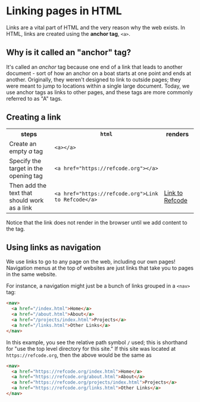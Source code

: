 # Linking pages in HTML
Links are a vital part of HTML and the very reason why the web exists. In HTML, links are created using the **anchor tag**, `<a>`.

## Why is it called an "anchor" tag?
It's called an *anchor* tag because one end of a link that leads to another document - sort of how an anchor on a boat starts at one point and ends at another. Originally, they weren't designed to link to outside pages; they were meant to jump to locations within a single large document. Today, we use anchor tags as links to other pages, and these tags are more commonly referred to as "A" tags.

## Creating a link

<table>
  <tr>
    <th>steps</th>
    <th><code>html</code></th>
    <th>renders</th>
  </tr>
  <tr>
    <td>Create an empty <em>a</em> tag</td>
    <td><code>&lt;a&gt;&lt;/a&gt;</code></td>
    <td><a></a></td>
  </tr>
  <tr>
    <td>Specify the target in the opening tag</td>
    <td><code>&lt;a href="https://refcode.org"&gt;&lt;/a&gt;</code></td>
    <td><a href="https://refcode.org"></a></td>
  </tr>
  <tr>
    <td>Then add the text that should work as a link</td>
    <td><code>&lt;a href="https://refcode.org"&gt;Link to Refcode&lt;/a&gt;</code></td>
    <td><a href="https://refcode.org">Link to Refcode</a></td>
  </tr>
</table>

Notice that the link does not render in the browser until we add content to the tag.

## Using links as navigation
We use links to go to any page on the web, including our own pages! Navigation menus at the top of websites are just links that take you to pages in the same website.

For instance, a navigation might just be a bunch of links grouped in a `<nav>` tag:

```html
<nav>
  <a href="/index.html">Home</a>
  <a href="/about.html">About</a>
  <a href="/projects/index.html">Projects</a>
  <a href="/links.html">Other Links</a>
</nav>
```

In this example, you see the relative path symbol `/` used; this is shorthand for "use the top level directory for this site." If this site was located at `https://refcode.org`, then the above would be the same as

```html
<nav>
  <a href="https://refcode.org/index.html">Home</a>
  <a href="https://refcode.org/about.html">About</a>
  <a href="https://refcode.org/projects/index.html">Projects</a>
  <a href="https://refcode.org/links.html">Other Links</a>
</nav>
```
